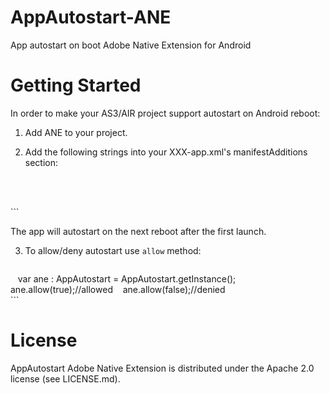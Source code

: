 # AppAutostart-ANE
App autostart on boot Adobe Native Extension for Android

Getting Started
=================
In order to make your AS3/AIR project support autostart on Android reboot:

1. Add ANE to your project.

2. Add the following strings into your XXX-app.xml's manifestAdditions section:

    ```    
    <uses-permission android:name="android.permission.RECEIVE_BOOT_COMPLETED" />    
		<application>
		  <receiver android:enabled="true" android:name="com.lj.ane.autostart.receivers.BootBroadcastReceiver" android:permission="android.permission.RECEIVE_BOOT_COMPLETED">
				<intent-filter>
					<action android:name="android.intent.action.BOOT_COMPLETED" />
					<category android:name="android.intent.category.DEFAULT" />
				</intent-filter>
			</receiver>
		</application>    
    ```
    
   The app will autostart on the next reboot after the first launch.
    
3. To allow/deny autostart use `allow` method:

    ```
    var ane : AppAutostart = AppAutostart.getInstance();
    ane.allow(true);//allowed
    ane.allow(false);//denied    
    ```	

License
=================
AppAutostart Adobe Native Extension is distributed under the Apache 2.0 license (see LICENSE.md).
